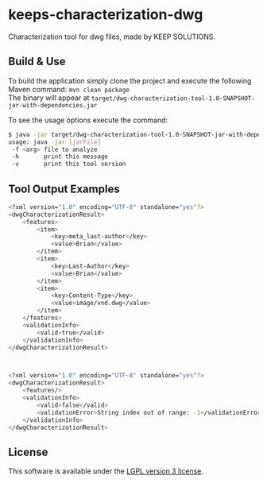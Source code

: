 keeps-characterization-dwg
==========================

Characterization tool for dwg files, made by KEEP SOLUTIONS.


## Build & Use

To build the application simply clone the project and execute the following Maven command: `mvn clean package`  
The binary will appear at `target/dwg-characterization-tool-1.0-SNAPSHOT-jar-with-dependencies.jar`

To see the usage options execute the command:

```bash
$ java -jar target/dwg-characterization-tool-1.0-SNAPSHOT-jar-with-dependencies.jar -h
usage: java -jar [jarFile]
 -f <arg> file to analyze
 -h       print this message
 -v       print this tool version
```

## Tool Output Examples
```bash
<?xml version="1.0" encoding="UTF-8" standalone="yes"?>
<dwgCharacterizationResult>
    <features>
        <item>
            <key>meta_last-author</key>
            <value>Brian</value>
        </item>
        <item>
            <key>Last-Author</key>
            <value>Brian</value>
        </item>
        <item>
            <key>Content-Type</key>
            <value>image/vnd.dwg</value>
        </item>
    </features>
    <validationInfo>
        <valid>true</valid>
    </validationInfo>
</dwgCharacterizationResult>



<?xml version="1.0" encoding="UTF-8" standalone="yes"?>
<dwgCharacterizationResult>
    <features/>
    <validationInfo>
        <valid>false</valid>
        <validationError>String index out of range: -1</validationError>
    </validationInfo>
</dwgCharacterizationResult>
```

## License

This software is available under the [LGPL version 3 license](LICENSE).

